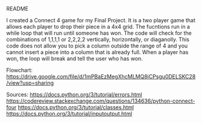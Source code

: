 README

I created a Connect 4 game for my Final Project. It is a two player game that allows each player to drop their piece in a 4x4 grid. The fucntions run in a while loop that
will run until someone has won. The code will check for the combinations of 1,1,1,1 or 2,2,2,2 vertically, horizontally, or diaganolly. This code does not allow you to pick a column
outside the range of 4 and you cannot insert a piece into a column that is already full. When a player has won, the loop will break and tell the user who has won.

Flowchart: https://drive.google.com/file/d/1mPBaEzMegXhcMLMQ8jCPsgu0DELSKC28/view?usp=sharing


Sources: https://docs.python.org/3/tutorial/errors.html
https://codereview.stackexchange.com/questions/134636/python-connect-four
https://docs.python.org/3/tutorial/classes.html
https://docs.python.org/3/tutorial/inputoutput.html